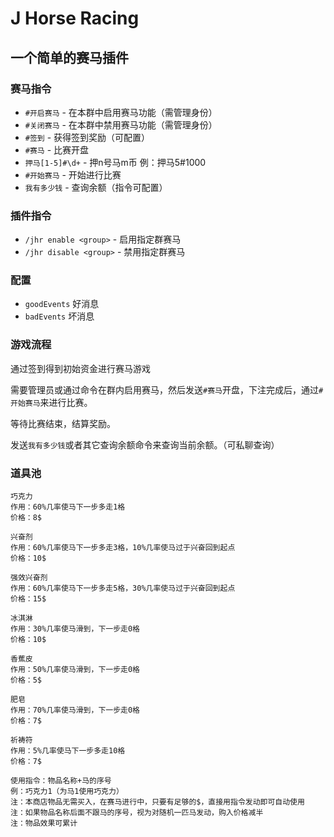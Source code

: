# J Horse Racing
## 一个简单的赛马插件

### 赛马指令
- `#开启赛马` - 在本群中启用赛马功能（需管理身份）
- `#关闭赛马` - 在本群中禁用赛马功能（需管理身份）
- `#签到` - 获得签到奖励（可配置）
- `#赛马` - 比赛开盘
- `押马[1-5]#\d+` - 押n号马m币 例：押马5#1000
- `#开始赛马` - 开始进行比赛
- `我有多少钱` - 查询余额（指令可配置）

### 插件指令
- `/jhr enable <group>` - 启用指定群赛马
- `/jhr disable <group>` - 禁用指定群赛马

### 配置
- `goodEvents` 好消息
- `badEvents`  坏消息


### 游戏流程
通过签到得到初始资金进行赛马游戏

需要管理员或通过命令在群内启用赛马，然后发送`#赛马`开盘，下注完成后，通过`#开始赛马`来进行比赛。

等待比赛结束，结算奖励。

发送`我有多少钱`或者其它查询余额命令来查询当前余额。（可私聊查询）

### 道具池
```
巧克力
作用：60%几率使马下一步多走1格
价格：8$

兴奋剂
作用：60%几率使马下一步多走3格，10%几率使马过于兴奋回到起点
价格：10$

强效兴奋剂
作用：60%几率使马下一步多走5格，30%几率使马过于兴奋回到起点
价格：15$

冰淇淋
作用：30%几率使马滑到，下一步走0格
价格：10$

香蕉皮
作用：50%几率使马滑到，下一步走0格
价格：5$

肥皂
作用：70%几率使马滑到，下一步走0格
价格：7$

祈祷符
作用：5%几率使马下一步多走10格
价格：7$

使用指令：物品名称+马的序号
例：巧克力1（为马1使用巧克力）
注：本商店物品无需买入，在赛马进行中，只要有足够的$，直接用指令发动即可自动使用
注：如果物品名称后面不跟马的序号，视为对随机一匹马发动，购入价格减半
注：物品效果可累计
```